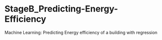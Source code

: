 # StageB_Predicting-Energy-Efficiency
Machine Learning: Predicting Energy efficiency of a building
with regression
